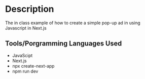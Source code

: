 # Description
The in class example of how to create a simple pop-up ad in using Javascript in Next.js

## Tools/Porgramming Languages Used
- JavaScipt
- Next.js
- npx create-next-app
- npm run dev


